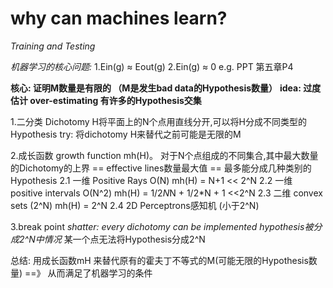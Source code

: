 # why can machines learn?
*Training and Testing*  

*机器学习的核心问题:*
1.Ein(g) ≈ Eout(g)
2.Ein(g) ≈ 0
e.g. PPT 第五章P4

**核心: 证明M数量是有限的 （M是发生bad data的Hypothesis数量）**
**idea: 过度估计 over-estimating 有许多的Hypothesis交集**

1.二分类
Dichotomy H将平面上的N个点用直线分开,可以将H分成不同类型的Hypothesis
try:
将dichotomy H来替代之前可能是无限的M

2.成长函数
growth function mh(H)。 对于N个点组成的不同集合,其中最大数量的Dichotomy的上界
== effective lines数量最大值
== 最多能分成几种类别的Hypothesis
2.1 一维 Positive Rays O(N)
mh(H) = N+1  << 2^N
2.2 一维 positive intervals O(N^2)
mh(H) = 1/2*N*N + 1/2*N + 1  <<2^N
2.3 二维 convex sets (2^N)
mh(H) = 2^N
2.4 2D Perceptrons感知机  (小于2^N)

3.break point
*shatter: every dichotomy can be implemented  hypothesis被分成2^N中情况*
某一个点无法将Hypothesis分成2^N

总结: 用成长函数mH  来替代原有的霍夫丁不等式的M(可能无限的Hypothesis数量)
==》 从而满足了机器学习的条件
